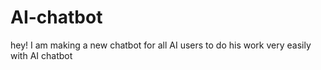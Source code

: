 # AI-chatbot
hey! I am making a new chatbot for all AI users to do his work very easily with AI chatbot
